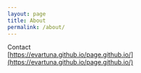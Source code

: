 ```yaml
---
layout: page
title: About
permalink: /about/
---
```


Contact<br/>
[https://evartuna.github.io/page.github.io/](https://evartuna.github.io/page.github.io/)

